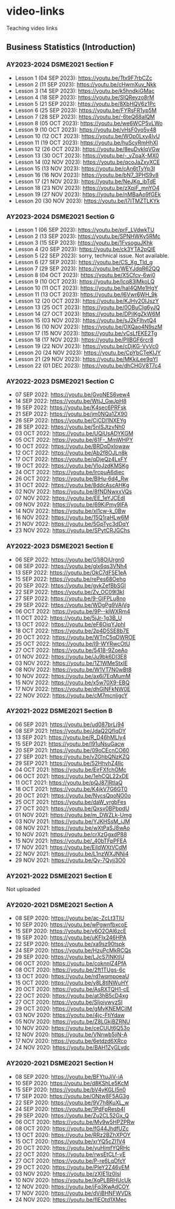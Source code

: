 # video-links
Teaching video links

## Business Statistics (Introduction)

### AY2023-2024 DSME2021 Section F
- Lesson  1 (04 SEP 2023): https://youtu.be/Ttx9F7rbCZc
- Lesson  2 (11 SEP 2023): https://youtu.be/cHwmXuv_Nkk
- Lesson  3 (14 SEP 2023): https://youtu.be/k5hndkiGMac
- Lesson  4 (18 SEP 2023): https://youtu.be/SlQReyzo8rM
- Lesson  5 (21 SEP 2023): https://youtu.be/8XbHQV6z1Pc
- Lesson  6 (25 SEP 2023): https://youtu.be/FYRsFR1yp5M
- Lesson  7 (28 SEP 2023): https://youtu.be/-6teQ68alQM
- Lesson  8 (05 OCT 2023): https://youtu.be/we6WCP5vLWo
- Lesson  9 (10 OCT 2023): https://youtu.be/vHsF0yo5v48
- Lesson 10 (12 OCT 2023): https://youtu.be/WOp0Lxy4IyU
- Lesson 11 (19 OCT 2023): https://youtu.be/huScyRmHhXI
- Lesson 12 (26 OCT 2023): https://youtu.be/8euDvklqVGw
- Lesson 13 (30 OCT 2023): https://youtu.be/-_yZpaX-MX0
- Lesson 14 (02 NOV 2023): https://youtu.be/qcoJaZxyXCE
- Lesson 15 (13 NOV 2023): https://youtu.be/cAn6tTyYp3I
- Lesson 16 (16 NOV 2023): https://youtu.be/bN7_3PHS9v8
- Lesson 17 (21 NOV 2023): https://youtu.be/NeJKg_ibTdE
- Lesson 18 (23 NOV 2023): https://youtu.be/zXpiF_mnYO4
- Lesson 19 (27 NOV 2023): https://youtu.be/nMBaAo9fGEk
- Lesson 20 (30 NOV 2023): https://youtu.be/I7ITMZTLKYk

### AY2023-2024 DSME2021 Section G
- Lesson  1 (06 SEP 2023): https://youtu.be/prF_LVdwkTU
- Lesson  2 (13 SEP 2023): https://youtu.be/SPNHWKy5RMc
- Lesson  3 (15 SEP 2023): https://youtu.be/1FvsoguJKhk
- Lesson  4 (20 SEP 2023): https://youtu.be/ck3YTA2pQlE
- Lesson  5 (22 SEP 2023): sorry, technical issue. Not available.
- Lesson  6 (27 SEP 2023): https://youtu.be/CS_Xg_Tld_g
- Lesson  7 (29 SEP 2023): https://youtu.be/WEYJdqR62QQ
- Lesson  8 (04 OCT 2023): https://youtu.be/X5Cfcv-6wj0
- Lesson  9 (10 OCT 2023): https://youtu.be/Icq83lMkoLQ
- Lesson 10 (11 OCT 2023): https://youtu.be/haI4QMe1HgY
- Lesson 11 (13 OCT 2023): https://youtu.be/l6Vwr6WH_9k
- Lesson 12 (20 OCT 2023): https://youtu.be/KJHv2OlJszY
- Lesson 13 (25 OCT 2023): https://youtu.be/0OBuCIg6yJQ
- Lesson 14 (27 OCT 2023): https://youtu.be/DPilKgZkW6M
- Lesson 15 (03 NOV 2023): https://youtu.be/sJ2kFIhvtQ4
- Lesson 16 (10 NOV 2023):  https://youtu.be/OXQao4N9szM
- Lesson 17 (15 NOV 2023): https://youtu.be/vCsLfEKE2Tg
- Lesson 18 (17 NOV 2023): https://youtu.be/PlIBGF6rcr8
- Lesson 19 (22 NOV 2023): https://youtu.be/cDjKG-VyVc0
- Lesson 20 (24 NOV 2023): https://youtu.be/CpYbCTeKIJY
- Lesson 21 (29 NOV 2023): https://youtu.be/MKkiLee9qYI
- Lesson 22 (01 DEC 2023): https://youtu.be/dhCHGV8T7c4


### AY2022-2023 DSME2021 Section C
- 07 SEP 2022: https://youtu.be/GvoNES6vew4
- 14 SEP 2022: https://youtu.be/WtjJ_GwJpH8
- 19 SEP 2022: https://youtu.be/K4sec6PRFsk
- 21 SEP 2022: https://youtu.be/jm0NQa1ZX90
- 26 SEP 2022: https://youtu.be/CiCDl1NXEYg
- 28 SEP 2022: https://youtu.be/5nISJtzvNh0
- 03 OCT 2022: https://youtu.be/UQiUsADYKGM
- 05 OCT 2022: https://youtu.be/61F-_MmWHPY
- 10 OCT 2022: https://youtu.be/BRDqDxlowaw
- 12 OCT 2022: https://youtu.be/Ab2f8OJLn8k
- 17 OCT 2022: https://youtu.be/qDjeQz4LxFY
- 19 OCT 2022: https://youtu.be/VIoJzdKMSKg
- 24 OCT 2022: https://youtu.be/lrcpuA6diec
- 26 OCT 2022: https://youtu.be/BlHu-6d4_Rw
- 31 OCT 2022: https://youtu.be/8ddcAscAHKg
- 02 NOV 2022: https://youtu.be/8fNDNwxxVQs
- 07 NOV 2022: https://youtu.be/EE_1eYJCEdI
- 09 NOV 2022: https://youtu.be/69KiPmy9IFA
- 14 NOV 2022: https://youtu.be/xI1cw-k_0Bw
- 16 NOV 2022: https://youtu.be/15Q1raHLw6M
- 21 NOV 2022: https://youtu.be/5GpTyc3dDqY
- 23 NOV 2022: https://youtu.be/SPytCRJGChs

### AY2022-2023 DSME2021 Section E
- 06 SEP 2022: https://youtu.be/G1j8OjUrgn0
- 08 SEP 2022: https://youtu.be/glx6qs3VNh4
- 13 SEP 2022: https://youtu.be/OkC7dF5E1eA
- 15 SEP 2022: https://youtu.be/rePes68Oehg
- 20 SEP 2022: https://youtu.be/gvkZefBbSGI
- 22 SEP 2022: https://youtu.be/Zv_OC09l3kI
- 27 SEP 2022: https://youtu.be/9-GIFPLu8no
- 29 SEP 2022: https://youtu.be/WDgPg9VAjVg
- 06 OCT 2022: https://youtu.be/9P--kIWXRm4
- 11 OCT 2022: https://youtu.be/5jJr-1g3B_U
- 13 OCT 2022: https://youtu.be/eF6OiqYJphI
- 18 OCT 2022: https://youtu.be/2p4D5SE8b7E
- 20 OCT 2022: https://youtu.be/WTnC5qDWROE
- 25 OCT 2022: https://youtu.be/I9-WYRwcOtU
- 27 OCT 2022: https://youtu.be/5418-9ZoeAo
- 01 NOV 2022: https://youtu.be/Ju9bk6DI3E8
- 03 NOV 2022: https://youtu.be/1Z1WMeStxIE
- 08 NOV 2022: https://youtu.be/W1VT7N0wBt8
- 10 NOV 2022: https://youtu.be/ax6j7EqMumM
- 15 NOV 2022: https://youtu.be/x5w70X9-EBQ
- 17 NOV 2022: https://youtu.be/dhGlNFkNW0E
- 22 NOV 2022: https://youtu.be/cM7mcnljgcY

### AY2021-2022 DSME2021 Section B
- 06 SEP 2021: https://youtu.be/ud087brLj94
- 08 SEP 2021: https://youtu.be/JdaQ2QfIqDY
- 13 SEP 2021: https://youtu.be/R_D46hMLIy4
- 15 SEP 2021: https://youtu.be/I91uNsuGacw
- 20 SEP 2021: https://youtu.be/09oCEcnCO60
- 27 SEP 2021: https://youtu.be/vZGhbQNzKZQ
- 29 SEP 2021: https://youtu.be/52HhvhZ4Ilc
- 04 OCT 2021: https://youtu.be/EirFXfchOMc
- 06 OCT 2021: https://youtu.be/1ehCQL22xDE
- 11 OCT 2021: https://youtu.be/pQJ87IRtIaQ
- 18 OCT 2021: https://youtu.be/K4jkV7G6GT0
- 20 OCT 2021: https://youtu.be/NycsQqoNO0o
- 25 OCT 2021: https://youtu.be/daW_yrgbFes
- 27 OCT 2021: https://youtu.be/Qxsv0BPbpdU
- 01 NOV 2021: https://youtu.be/m_DWZLk-Umg 
- 03 NOV 2021: https://youtu.be/YJKHSsM_iJM
- 08 NOV 2021: https://youtu.be/wXtPaSJ8wAo
- 10 NOV 2021: https://youtu.be/crXzGgxdP88
- 15 NOV 2021: https://youtu.be/_40bTFpPFEA
- 17 NOV 2021: https://youtu.be/EiIdWXtVCdM
- 22 NOV 2021: https://youtu.be/L1nzWXJNNi4
- 29 NOV 2021: https://youtu.be/Qy-7Qyjj3O0

### AY2021-2022 DSME2021 Section E
Not uploaded

### AY2020-2021 DSME2021 Section A
- 08 SEP 2020: https://youtu.be/ac-ZcLt3TlU
- 10 SEP 2020: https://youtu.be/wPgwnfbxcoE
- 15 SEP 2020: https://youtu.be/v6O2OAl6zcE
- 19 SEP 2020: https://youtu.be/uKFIx246HPA
- 22 SEP 2020: https://youtu.be/xa9sz90tspk
- 24 SEP 2020: https://youtu.be/HzuPcMkRCQs
- 29 SEP 2020: https://youtu.be/LJcS7INKtlU
- 06 OCT 2020: https://youtu.be/coknnlZ4PfA
- 08 OCT 2020: https://youtu.be/2ft1TUgs-6c
- 13 OCT 2020: https://youtu.be/rd1wqmpoeaU
- 15 OCT 2020: https://youtu.be/y8L8tINWuHY
- 20 OCT 2020: https://youtu.be/AsRXTQH1-cE
- 22 OCT 2020: https://youtu.be/at3hB5cD4xg
- 27 OCT 2020: https://youtu.be/SIjoiywyzSI
- 29 OCT 2020: https://youtu.be/gMvKNEMCilM
- 03 NOV 2020: https://youtu.be/4jc-FtjYdaw
- 05 NOV 2020: https://youtu.be/Z8LGkjBZRNU
- 10 NOV 2020: https://youtu.be/ceCUUt6Q53o
- 12 NOV 2020: https://youtu.be/VNnwb5jiN-A
- 17 NOV 2020: https://youtu.be/6etdzd6XRco
- 24 NOV 2020: https://youtu.be/BAH1ZyGLvdc

### AY2020-2021 DSME2021 Section H
- 08 SEP 2020: https://youtu.be/BFYtuJiV-iA
- 10 SEP 2020: https://youtu.be/d8KShLe5KcM
- 15 SEP 2020: https://youtu.be/bV4yKGLI5n0
- 17 SEP 2020: https://youtu.be/ONtw8F5AG3g
- 22 SEP 2020: https://youtu.be/9V7h8KuXL_w
- 24 SEP 2020: https://youtu.be/1PdFpResb4I
- 29 SEP 2020: https://youtu.be/Zu2CL52Gx_Q
- 06 OCT 2020: https://youtu.be/Mv9w5HPZPRw
- 08 OCT 2020: https://youtu.be/fG44JhdfUZc
- 13 OCT 2020: https://youtu.be/RRz2BZhXPOY
- 15 OCT 2020: https://youtu.be/xrYQ5cZI1V4
- 20 OCT 2020: https://youtu.be/yuHimfYQRHc
- 22 OCT 2020: https://youtu.be/rwsEtCLf-vE
- 27 OCT 2020: https://youtu.be/P-re6LqDfcY
- 29 OCT 2020: https://youtu.be/PleY2Z46vEM
- 03 NOV 2020: https://youtu.be/zXIE1lz0IsI
- 10 NOV 2020: https://youtu.be/XgPLBRHUcUk
- 12 NOV 2020: https://youtu.be/jFq3KwAdCOY
- 17 NOV 2020: https://youtu.be/dViBHNFWVDk
- 24 NOV 2020: https://youtu.be/fIEOtd1XMec
